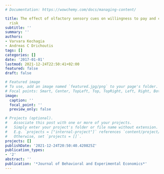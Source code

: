```yaml
---
# Documentation: https://wowchemy.com/docs/managing-content/

title: The effect of olfactory sensory cues on willingness to pay and choice under
  risk
subtitle: ''
summary: ''
authors:
- Varvara Kechagia
- Andreas C Drichoutis
tags: []
categories: []
date: '2017-01-01'
lastmod: 2021-12-24T22:50:41+02:00
featured: false
draft: false

# Featured image
# To use, add an image named `featured.jpg/png` to your page's folder.
# Focal points: Smart, Center, TopLeft, Top, TopRight, Left, Right, BottomLeft, Bottom, BottomRight.
image:
  caption: ''
  focal_point: ''
  preview_only: false

# Projects (optional).
#   Associate this post with one or more of your projects.
#   Simply enter your project's folder or file name without extension.
#   E.g. `projects = ["internal-project"]` references `content/project/deep-learning/index.md`.
#   Otherwise, set `projects = []`.
projects: []
publishDate: '2021-12-24T20:50:40.420825Z'
publication_types:
- '2'
abstract: ''
publication: '*Journal of Behavioral and Experimental Economics*'
---
```

